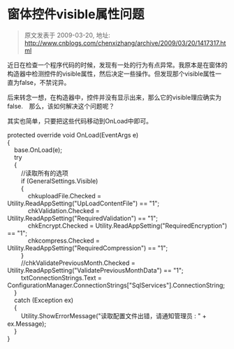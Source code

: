 # 窗体控件visible属性问题 
> 原文发表于 2009-03-20, 地址: http://www.cnblogs.com/chenxizhang/archive/2009/03/20/1417317.html 


近日在检查一个程序代码的时候，发现有一处的行为有点异常。我原本是在窗体的构造器中检测控件的visible属性，然后决定一些操作。但发现那个visible属性一直为false，不禁诧异。

 后来转念一想，在构造器中，控件并没有显示出来，那么它的visible理应确实为false.　那么，该如何解决这个问题呢？

 其实也简单，只要把这些代码移动到OnLoad中即可。

 protected override void OnLoad(EventArgs e)  
{  
    base.OnLoad(e);  
    try  
    {  
        //读取所有的选项  
        if (GeneralSettings.Visible)  
        {  
            chkuploadFile.Checked = Utility.ReadAppSetting("UpLoadContentFile") == "1";  
            chkValidation.Checked = Utility.ReadAppSetting("RequiredValidation") == "1";  
            chkEncrypt.Checked = Utility.ReadAppSetting("RequiredEncryption") == "1";  
            chkcompress.Checked = Utility.ReadAppSetting("RequiredCompression") == "1";  
        }  
        //chkValidatePreviousMonth.Checked = Utility.ReadAppSetting("ValidatePreviousMonthData") == "1";  
        txtConnectionStrings.Text = ConfigurationManager.ConnectionStrings["SqlServices"].ConnectionString;  
    }  
    catch (Exception ex)  
    {  
        Utility.ShowErrorMessage("读取配置文件出错，请通知管理员 : " + ex.Message);  
    }  
} 

